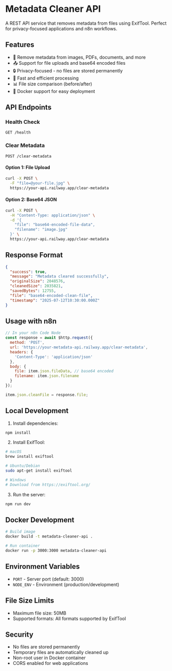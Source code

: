 # Metadata Cleaner API

A REST API service that removes metadata from files using ExifTool. Perfect for privacy-focused applications and n8n workflows.

## Features

- 🧹 Remove metadata from images, PDFs, documents, and more
- 📤 Support for file uploads and base64 encoded files
- 🔒 Privacy-focused - no files are stored permanently
- 🚀 Fast and efficient processing
- 📊 File size comparison (before/after)
- 🐳 Docker support for easy deployment

## API Endpoints

### Health Check
```
GET /health
```

### Clear Metadata
```
POST /clear-metadata
```

#### Option 1: File Upload
```bash
curl -X POST \
  -F "file=@your-file.jpg" \
  https://your-api.railway.app/clear-metadata
```

#### Option 2: Base64 JSON
```bash
curl -X POST \
  -H "Content-Type: application/json" \
  -d '{
    "file": "base64-encoded-file-data",
    "filename": "image.jpg"
  }' \
  https://your-api.railway.app/clear-metadata
```

## Response Format

```json
{
  "success": true,
  "message": "Metadata cleared successfully",
  "originalSize": 2048576,
  "cleanedSize": 2035821,
  "savedBytes": 12755,
  "file": "base64-encoded-clean-file",
  "timestamp": "2025-07-12T10:30:00.000Z"
}
```

## Usage with n8n

```javascript
// In your n8n Code Node
const response = await $http.request({
  method: 'POST',
  url: 'https://your-metadata-api.railway.app/clear-metadata',
  headers: {
    'Content-Type': 'application/json'
  },
  body: {
    file: item.json.fileData, // base64 encoded
    filename: item.json.filename
  }
});

item.json.cleanFile = response.file;
```

## Local Development

1. Install dependencies:
```bash
npm install
```

2. Install ExifTool:
```bash
# macOS
brew install exiftool

# Ubuntu/Debian
sudo apt-get install exiftool

# Windows
# Download from https://exiftool.org/
```

3. Run the server:
```bash
npm run dev
```

## Docker Development

```bash
# Build image
docker build -t metadata-cleaner-api .

# Run container
docker run -p 3000:3000 metadata-cleaner-api
```

## Environment Variables

- `PORT` - Server port (default: 3000)
- `NODE_ENV` - Environment (production/development)

## File Size Limits

- Maximum file size: 50MB
- Supported formats: All formats supported by ExifTool

## Security

- No files are stored permanently
- Temporary files are automatically cleaned up
- Non-root user in Docker container
- CORS enabled for web applications
